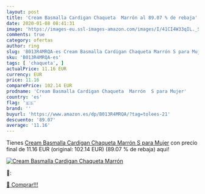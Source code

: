 ```yaml
---
layout: post
title: 'Cream Basmalla Cardigan Chaqueta  Marrón al 89.07 % de rebaja'
date: 2020-01-08 08:41:31
image: 'https://images-eu.ssl-images-amazon.com/images/I/41CI4W33qIL._SL200_.jpg'
comments: true
category: ofertas
author: ring
slug: 'B013R4MRQA-es Cream Basmalla Cardigan Chaqueta Marrón S para Mujer'
sku: 'B013R4MRQA-es'
tags: [ 'chaqueta', ]
actualPrice: 11.16 EUR
currency: EUR
price: 11.16
comparePrice: 102.14 EUR
prodname: 'Cream Basmalla Cardigan Chaqueta  Marrón  S para Mujer'
country: 'es'
flag: '🇪🇸'
brand: ''
buyurl: 'https://www.amazon.es/dp/B013R4MRQA/?tag=tolees-21'
descuento: '89.07'
average: '11.16'
---
```


Tienes [Cream Basmalla Cardigan Chaqueta  Marrón  S para Mujer](https://www.amazon.es/dp/B013R4MRQA/?tag=tolees-21) con precio final de  11.16 EUR (original: 102.14 EUR) (89.07 %  de rebaja) aqui!

[![Cream Basmalla Cardigan Chaqueta  Marrón](https://images-eu.ssl-images-amazon.com/images/I/41CI4W33qIL._SL200_.jpg)](https://www.amazon.es/dp/B013R4MRQA/?tag=tolees-21)

🔎:


[🛒 Comprar!!!](https://www.amazon.es/dp/B013R4MRQA/?tag=tolees-21)
